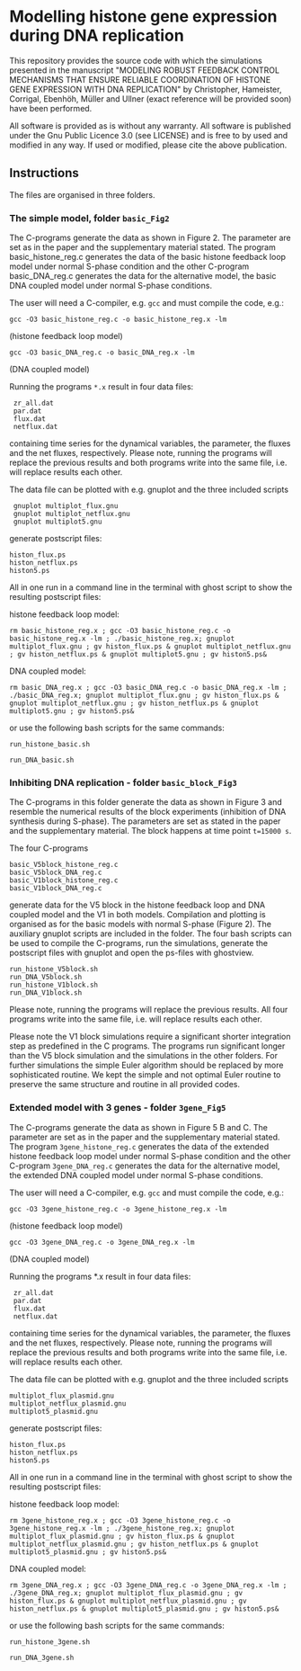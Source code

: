 # Modelling histone gene expression during DNA replication

This repository provides the source code with which the simulations presented in the manuscript
"MODELING ROBUST FEEDBACK CONTROL MECHANISMS THAT ENSURE RELIABLE COORDINATION OF HISTONE GENE EXPRESSION WITH DNA REPLICATION" by 
Christopher, Hameister, Corrigal, Ebenhöh, Müller and Ullner (exact reference will be provided soon) have been performed.

All software is provided as is without any warranty. All software is published under the Gnu Public Licence 3.0 (see LICENSE)
and is free to by used and modified in any way. If used or modified, please cite the above publication.



## Instructions 

The files are organised in three folders.

### The simple model, folder `basic_Fig2`

The C-programs generate the data as shown in Figure 2. The parameter are set as in the paper and the supplementary material stated. The program basic_histone_reg.c generates the data of the basic histone feedback loop model under normal S-phase condition and the other C-program basic_DNA_reg.c generates the data for the alternative model, the basic DNA coupled model under normal S-phase conditions.

The user will need a C-compiler, e.g. `gcc` and must compile the code, e.g.:

```
gcc -O3 basic_histone_reg.c -o basic_histone_reg.x -lm
```
(histone feedback loop model)

```
gcc -O3 basic_DNA_reg.c -o basic_DNA_reg.x -lm 
```
(DNA coupled model)

Running the programs `*.x` result in four data files:

```
 zr_all.dat
 par.dat
 flux.dat
 netflux.dat
```

containing time series for the dynamical variables, the parameter, the fluxes and the net fluxes, respectively. Please note, running the programs will replace the previous results and both programs write into the same file, i.e. will replace results each other.

The data file can be plotted with e.g. gnuplot and the three included scripts

```
 gnuplot multiplot_flux.gnu
 gnuplot multiplot_netflux.gnu 
 gnuplot multiplot5.gnu
```

generate postscript files:

```
histon_flux.ps
histon_netflux.ps
histon5.ps
```

All in one run in a command line in the terminal with ghost script to show the resulting postscript files:

histone feedback loop model:

```
rm basic_histone_reg.x ; gcc -O3 basic_histone_reg.c -o basic_histone_reg.x -lm ; ./basic_histone_reg.x; gnuplot multiplot_flux.gnu ; gv histon_flux.ps & gnuplot multiplot_netflux.gnu ; gv histon_netflux.ps & gnuplot multiplot5.gnu ; gv histon5.ps&  
```


DNA coupled model:

```
rm basic_DNA_reg.x ; gcc -O3 basic_DNA_reg.c -o basic_DNA_reg.x -lm ; ./basic_DNA_reg.x; gnuplot multiplot_flux.gnu ; gv histon_flux.ps & gnuplot multiplot_netflux.gnu ; gv histon_netflux.ps & gnuplot multiplot5.gnu ; gv histon5.ps& 
```

or use the following bash scripts for the same commands:

```
run_histone_basic.sh

run_DNA_basic.sh
```

### Inhibiting DNA replication - folder `basic_block_Fig3`

The C-programs in this folder generate the data as shown in Figure 3 and resemble the numerical results of the block experiments (inhibition of DNA synthesis during S-phase). The parameters are set as stated in the paper and the supplementary material. The block happens at time point `t=15000 s`.

The four C-programs

```
basic_V5block_histone_reg.c
basic_V5block_DNA_reg.c
basic_V1block_histone_reg.c
basic_V1block_DNA_reg.c
```

generate data for the V5 block in the histone feedback loop and DNA coupled model and the V1 in both models. Compilation and plotting is organised as for the basic models with normal S-phase (Figure 2). The auxiliary gnuplot scripts are included in the folder. The four bash scripts can be used to compile the C-programs, run the simulations, generate the postscript files with gnuplot and open the ps-files with ghostview.

```
run_histone_V5block.sh
run_DNA_V5block.sh
run_histone_V1block.sh
run_DNA_V1block.sh
```

Please note, running the programs will replace the previous results. All four programs write into the same file, i.e. will replace results each other.

Please note the V1 block simulations require a significant shorter integration step as predefined in the C programs. The programs run significant longer than the V5 block simulation and the simulations in the other folders. For further simulations the simple Euler algorithm should be replaced by more sophisticated routine. We kept the simple and not optimal Euler routine to preserve the same structure and routine in all provided codes.

### Extended model with 3 genes - folder `3gene_Fig5`

The C-programs generate the data as shown in Figure 5 B and C. The parameter are set as in the paper and the supplementary material stated. The program `3gene_histone_reg.c` generates the data of the extended histone feedback loop model under normal S-phase condition and the other C-program `3gene_DNA_reg.c` generates the data for the alternative model, the extended DNA coupled model under normal S-phase conditions.

The user will need a C-compiler, e.g. `gcc` and must compile the code, e.g.:

```
gcc -O3 3gene_histone_reg.c -o 3gene_histone_reg.x -lm
```
(histone feedback loop model)

```
gcc -O3 3gene_DNA_reg.c -o 3gene_DNA_reg.x -lm
```
(DNA coupled model)

Running the programs *.x result in four data files:

```
 zr_all.dat
 par.dat
 flux.dat
 netflux.dat
```

containing time series for the dynamical variables, the parameter, the fluxes and the net fluxes, respectively. Please note, running the programs will replace the previous results and both programs write into the same file, i.e. will replace results each other.

The data file can be plotted with e.g. gnuplot and the three included scripts

```
multiplot_flux_plasmid.gnu
multiplot_netflux_plasmid.gnu 
multiplot5_plasmid.gnu
```

generate postscript files:

```
histon_flux.ps
histon_netflux.ps
histon5.ps
```


All in one run in a command line in the terminal with ghost script to show the resulting postscript files:

histone feedback loop model:

```
rm 3gene_histone_reg.x ; gcc -O3 3gene_histone_reg.c -o 3gene_histone_reg.x -lm ; ./3gene_histone_reg.x; gnuplot multiplot_flux_plasmid.gnu ; gv histon_flux.ps & gnuplot multiplot_netflux_plasmid.gnu ; gv histon_netflux.ps & gnuplot multiplot5_plasmid.gnu ; gv histon5.ps& 
```

DNA coupled model:

```
rm 3gene_DNA_reg.x ; gcc -O3 3gene_DNA_reg.c -o 3gene_DNA_reg.x -lm ; ./3gene_DNA_reg.x; gnuplot multiplot_flux_plasmid.gnu ; gv histon_flux.ps & gnuplot multiplot_netflux_plasmid.gnu ; gv histon_netflux.ps & gnuplot multiplot5_plasmid.gnu ; gv histon5.ps& 
```

or use the following bash scripts for the same commands:

```
run_histone_3gene.sh

run_DNA_3gene.sh
```
